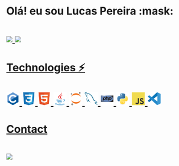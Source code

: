 <html>
<head>
  <link reel="stylesheet" href="style.css">
</head>

<body>
<h1> Olá! eu sou Lucas Pereira :mask:<h1>
<div>
<span>
  <a href="https://github.com/Luc45-Pereira">
  <img height="230em" src="https://github-readme-stats.vercel.app/api?username=Luc45-Pereira&show_icons=true&theme=dracula&include_all_commits=true&count_private=true"/>
  <img height="230em" src="https://github-readme-stats.vercel.app/api/top-langs/?username=Luc45-Pereira&theme=dracula"/>
</span>
  <h4>Technologies ⚡</h4>
<span> 
  <img width="35em" src="https://github.com/devicons/devicon/blob/master/icons/c/c-original.svg"/>
   <img width="35em" src="https://github.com/devicons/devicon/blob/master/icons/css3/css3-original.svg"/>
  <img width="35em" src="https://github.com/devicons/devicon/blob/master/icons/html5/html5-original.svg"/>
  <img width="35em" src="https://github.com/devicons/devicon/blob/master/icons/java/java-original.svg"/>
  <img width="35em" src="https://github.com/devicons/devicon/blob/master/icons/jupyter/jupyter-original.svg"/>
  <img width="35em" src="https://github.com/devicons/devicon/blob/master/icons/mysql/mysql-original.svg"/>
  <img width="35em" src="https://github.com/devicons/devicon/blob/master/icons/php/php-original.svg"/>
  <img width="35em" src="https://github.com/devicons/devicon/blob/master/icons/python/python-original.svg"/>
  <img width="35em" src="https://github.com/devicons/devicon/blob/master/icons/javascript/javascript-original.svg"/>
  <img width="35em" src="https://github.com/devicons/devicon/blob/master/icons/vscode/vscode-original.svg"/>
  
</span>
  <h4>Contact</h4> 

  
<div>
  
  <a href="https://www.linkedin.com/in/lucas-pereira-de-lima-22b2391a8"><img class="contacts" heigth="1em" src="https://img.shields.io/badge/LinkedIn-0077B5?style=for-the-badge&logo=linkedin&logoColor=white"/></a>
  
</div>
</div>
</body>
  </html>
